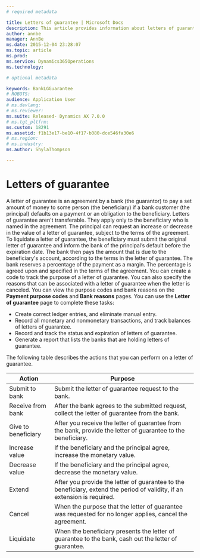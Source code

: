 ```yaml
---
# required metadata

title: Letters of guarantee | Microsoft Docs
description: This article provides information about letters of guarantee. In a letter of guarantee, a bank agrees to pay a specific amount of money to a person if one of the bank's customers defaults on a payment or obligation to that person. 
author: annbe
manager: AnnBe
ms.date: 2015-12-04 23:28:07
ms.topic: article
ms.prod: 
ms.service: Dynamics365Operations
ms.technology: 

# optional metadata

keywords: BankLGGuarantee
# ROBOTS: 
audience: Application User
# ms.devlang: 
# ms.reviewer: 
ms.suite: Released- Dynamics AX 7.0.0
# ms.tgt_pltfrm: 
ms.custom: 18291
ms.assetid: f1b13e17-be10-4f17-b080-dce546fa30e6
# ms.region: 
# ms.industry: 
ms.author: ShylaThompson

---
```


# Letters of guarantee

A letter of guarantee is an agreement by a bank (the guarantor) to pay a set amount of money to some person (the beneficiary) if a bank customer (the principal) defaults on a payment or an obligation to the beneficiary. Letters of guarantee aren't transferable. They apply only to the beneficiary who is named in the agreement. The principal can request an increase or decrease in the value of a letter of guarantee, subject to the terms of the agreement. To liquidate a letter of guarantee, the beneficiary must submit the original letter of guarantee and inform the bank of the principal’s default before the expiration date. The bank then pays the amount that is due to the beneficiary's account, according to the terms in the letter of guarantee. The bank reserves a percentage of the payment as a margin. The percentage is agreed upon and specified in the terms of the agreement. You can create a code to track the purpose of a letter of guarantee. You can also specify the reasons that can be associated with a letter of guarantee when the letter is canceled. You can view the purpose codes and bank reasons on the **Payment purpose codes** and **Bank reasons** pages. You can use the **Letter of guarantee** page to complete these tasks:

-   Create correct ledger entries, and eliminate manual entry.
-   Record all monetary and nonmonetary transactions, and track balances of letters of guarantee.
-   Record and track the status and expiration of letters of guarantee.
-   Generate a report that lists the banks that are holding letters of guarantee.

The following table describes the actions that you can perform on a letter of guarantee.

| Action              | Purpose                                                                                                                   |
|---------------------|---------------------------------------------------------------------------------------------------------------------------|
| Submit to bank      | Submit the letter of guarantee request to the bank.                                                                       |
| Receive from bank   | After the bank agrees to the submitted request, collect the letter of guarantee from the bank.                            |
| Give to beneficiary | After you receive the letter of guarantee from the bank, provide the letter of guarantee to the beneficiary.              |
| Increase value      | If the beneficiary and the principal agree, increase the monetary value.                                                  |
| Decrease value      | If the beneficiary and the principal agree, decrease the monetary value.                                                  |
| Extend              | After you provide the letter of guarantee to the beneficiary, extend the period of validity, if an extension is required. |
| Cancel              | When the purpose that the letter of guarantee was requested for no longer applies, cancel the agreement.                  |
| Liquidate           | When the beneficiary presents the letter of guarantee to the bank, cash out the letter of guarantee.                      |



